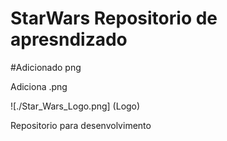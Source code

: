# StarWars Repositorio de apresndizado
#Adicionado png

Adiciona .png 

![./Star_Wars_Logo.png] (Logo)

Repositorio para desenvolvimento
